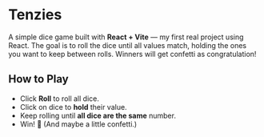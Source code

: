 # Tenzies

A simple dice game built with **React + Vite** — my first real project using React.
The goal is to roll the dice until all values match, holding the ones you want to keep between rolls. Winners will get confetti as congratulation!

## How to Play
- Click **Roll** to roll all dice.
- Click on dice to **hold** their value.
- Keep rolling until **all dice are the same** number.
- Win! 🎉 (And maybe a little confetti.)

